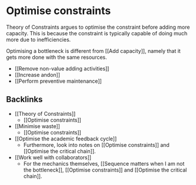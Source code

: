 # Optimise constraints
Theory of Constraints argues to optimise the constraint before adding more capacity. This is because the constraint is typically capable of doing much more due to inefficiencies. 

Optimising a bottleneck is different from [[Add capacity]], namely that it gets more done with the same resources.

* [[Remove non-value adding activities]]
* [[Increase andon]]
* [[Perform preventive maintenance]]

## Backlinks
* [[Theory of Constraints]]
	* [[Optimise constraints]]
* [[Minimise waste]]
	* [[Optimise constraints]]
* [[Optimise the academic feedback cycle]]
	* Furthermore, look into notes on [[Optimise constraints]] and [[Optimise the critical chain]].
* [[Work well with collaborators]]
	* For the mechanics themselves, [[Sequence matters when I am not the bottleneck]], [[Optimise constraints]] and [[Optimise the critical chain]].

<!-- {BearID:043AF410-4357-4745-BE6F-F51731EEECAE-15756-0000130BDF0862EF} -->
